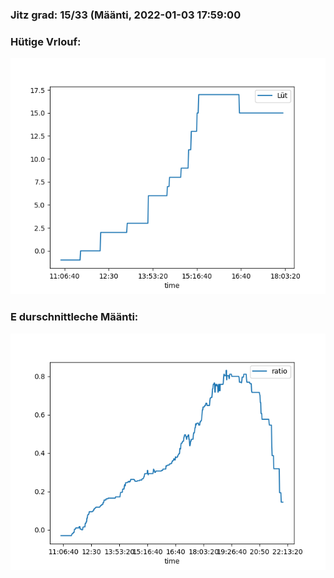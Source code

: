 ### Jitz grad: 15/33 (Määnti, 2022-01-03 17:59:00

### Hütige Vrlouf:
![Graph](Today.png)

### E durschnittleche Määnti:
![Graph](Määnti.png)